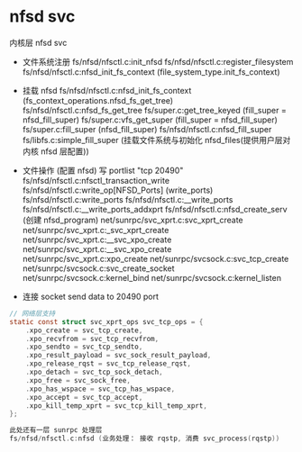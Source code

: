 # nfsd svc
内核层 nfsd svc

- 文件系统注册
fs/nfsd/nfsctl.c:init_nfsd
    fs/nfsd/nfsctl.c:register_filesystem
        fs/nfsd/nfsctl.c:nfsd_init_fs_context (file_system_type.init_fs_context)

- 挂载 nfsd
fs/nfsd/nfsctl.c:nfsd_init_fs_context (fs_context_operations.nfsd_fs_get_tree)
    fs/nfsd/nfsctl.c:nfsd_fs_get_tree 
        fs/super.c:get_tree_keyed (fill_super = nfsd_fill_super)
            fs/super.c:vfs_get_super (fill_super = nfsd_fill_super)
                fs/super.c:fill_super (nfsd_fill_super)
                    fs/nfsd/nfsctl.c:nfsd_fill_super 
                        fs/libfs.c:simple_fill_super (挂载文件系统与初始化 nfsd_files(提供用户层对内核 nfsd 层配置)) 

- 文件操作 (配置 nfsd)
写 portlist "tcp 20490" 
fs/nfsd/nfsctl.c:nfsctl_transaction_write
    fs/nfsd/nfsctl.c:write_op[NFSD_Ports] (write_ports)
        fs/nfsd/nfsctl.c:write_ports
            fs/nfsd/nfsctl.c:__write_ports
                fs/nfsd/nfsctl.c:__write_ports_addxprt
                    fs/nfsd/nfsctl.c:nfsd_create_serv (创建 nfsd_program)
                    net/sunrpc/svc_xprt.c:svc_xprt_create
                        net/sunrpc/svc_xprt.c:_svc_xprt_create
                            net/sunrpc/svc_xprt.c:__svc_xpo_create
                                net/sunrpc/svc_xprt.c:__svc_xpo_create
                                    net/sunrpc/svc_xprt.c:xpo_create
                                        net/sunrpc/svcsock.c:svc_tcp_create
                                            net/sunrpc/svcsock.c:svc_create_socket
                                                net/sunrpc/svcsock.c:kernel_bind
                                                net/sunrpc/svcsock.c:kernel_listen

- 连接 socket send data to 20490 port
```c
// 网络层支持
static const struct svc_xprt_ops svc_tcp_ops = {
	.xpo_create = svc_tcp_create,
	.xpo_recvfrom = svc_tcp_recvfrom,
	.xpo_sendto = svc_tcp_sendto,
	.xpo_result_payload = svc_sock_result_payload,
	.xpo_release_rqst = svc_tcp_release_rqst,
	.xpo_detach = svc_tcp_sock_detach,
	.xpo_free = svc_sock_free,
	.xpo_has_wspace = svc_tcp_has_wspace,
	.xpo_accept = svc_tcp_accept,
	.xpo_kill_temp_xprt = svc_tcp_kill_temp_xprt,
};

此处还有一层 sunrpc 处理层
fs/nfsd/nfsctl.c:nfsd (业务处理： 接收 rqstp, 消费 svc_process(rqstp))
```
